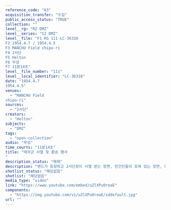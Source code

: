 ```yaml
---
reference_code: "63"
acquisition_transfer: "수집"
public_access_status: "TRUE"
collection: ""
level__rg: "R2 DMZ"
level__series: "S2 DMZ"
level__file: "F1 RG 111-LC-36316
F2 1954.4.7 / 1954.4.5
F3 MANCHU Field chipo-ri
F4 2사단
F5 Helton
F6 무성 
F7 11분14초"
level__file_number: "111"
level__local_identifier: "LC-36316"
date: "1954.4.7
1954.4.5"
venues: 
  - "MANCHU Field
chipo-ri"
sources: 
  - "2사단"
creators: 
  - "Helton"
subjects: 
  - "DMZ"
tags: 
  - "open-collection"
audio: "무성"
time_courts: "11분14초"
title: "태국군 사열 및 환송 행사
"
description_status: "해제"
description: "밴드가 등장하고 2사단장이 사열 받는 장면, 민간인들이 모여 있는 장면, 아이들이 2사단장에게 꽃다발 전달하는 장면"
shotlist_status: "해당없음"
shotlist: "해당없음"
media_type: "video"
link: "https://www.youtube.com/embed/uZlXPu0reaE"
components: 
  - "https://img.youtube.com/vi/uZlXPu0reaE/sddefault.jpg"
url: ""
---
```

